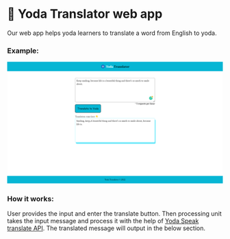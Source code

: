 # 🧿 Yoda Translator web app

Our web app helps yoda learners to translate a word from English to yoda.

### Example:

![Yoda Translator Web App](https://github.com/ncharanaraj/yodaTranslator/blob/main/yodaTranslator.png?raw=true "Yoda Translator Web App")

### How it works:

User provides the input and enter the translate button. Then processing unit takes the input message and process it with the help of [Yoda Speak translate API](https://funtranslations.com/yoda). The translated message will output in the below section.